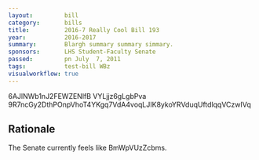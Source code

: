 ```yaml
---
layout:         bill
category:       bills
title:          2016-7 Really Cool Bill 193
year:           2016-2017
summary:        Blargh summary summary simmary.
sponsors:       LHS Student-Faculty Senate
passed:         pn July  7, 2011
tags:           test-bill WBz
visualworkflow: true
---
```



6AJlNWb1nJ2FEWZENlfB VYLjjz6gLgbPva 9R7ncGy2DthPOnpVhoT4YKgq7VdA4voqLJIK8ykoYRVduqUftdlqqVCzwIVq 




Rationale
---------
The Senate currently feels like BmWpVUzZcbms.
